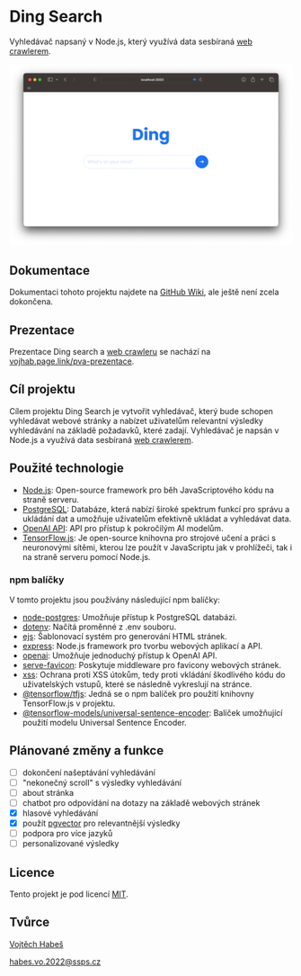 # Ding Search

Vyhledávač napsaný v Node.js, který využívá data sesbíraná [web crawlerem](https://github.com/vojhab/web-crawler).

![Ding search screenshot](./ding-search-safari.png)

## Dokumentace

Dokumentaci tohoto projektu najdete na [GitHub Wiki](https://github.com/vojhab/ding-search/wiki), ale ještě není zcela dokončena.

## Prezentace

Prezentace Ding search a [web crawleru](https://github.com/vojhab/web-crawler) se nachází na [vojhab.page.link/pva-prezentace](https://vojhab.page.link/pva-prezentace).

## Cíl projektu

Cílem projektu Ding Search je vytvořit vyhledávač, který bude schopen vyhledávat webové stránky a nabízet uživatelům relevantní výsledky vyhledávání na základě požadavků, které zadají. Vyhledávač je napsán v Node.js a využívá data sesbíraná [web crawlerem](https://github.com/vojhab/web-crawler).

## Použité technologie

- [Node.js](https://nodejs.org): Open-source framework pro běh JavaScriptového kódu na straně serveru.
- [PostgreSQL](https://www.postgresql.org): Databáze, která nabízí široké spektrum funkcí pro správu a ukládání dat a umožňuje uživatelům efektivně ukládat a vyhledávat data.
- [OpenAI API](https://openai.com/blog/openai-api): API pro přístup k pokročilým AI modelům.
- [TensorFlow.js](https://www.tensorflow.org/js): Je open-source knihovna pro strojové učení a práci s neuronovými sítěmi, kterou lze použít v JavaScriptu jak v prohlížeči, tak i na straně serveru pomocí Node.js.

### npm balíčky

V tomto projektu jsou používány následující npm balíčky:

- [node-postgres](https://www.npmjs.com/package/pg): Umožňuje přístup k PostgreSQL databázi.
- [dotenv](https://www.npmjs.com/package/dotenv): Načítá proměnné z .env souboru.
- [ejs](https://www.npmjs.com/package/ejs): Šablonovací systém pro generování HTML stránek.
- [express](https://www.npmjs.com/package/express): Node.js framework pro tvorbu webových aplikací a API.
- [openai](https://www.npmjs.com/package/openai): Umožňuje jednoduchý přístup k OpenAI API.
- [serve-favicon](https://www.npmjs.com/package/serve-favicon): Poskytuje middleware pro favicony webových stránek.
- [xss](https://www.npmjs.com/package/xss): Ochrana proti XSS útokům, tedy proti vkládání škodlivého kódu do uživatelských vstupů, které se následně vykreslují na stránce.
- [@tensorflow/tfjs](https://www.npmjs.com/package/@tensorflow/tfjs): Jedná se o npm balíček pro použití knihovny TensorFlow.js v projektu.
- [@tensorflow-models/universal-sentence-encoder](https://www.npmjs.com/package/@tensorflow-models/universal-sentence-encoder): Balíček umožňující použití modelu Universal Sentence Encoder.

## Plánované změny a funkce

- [ ] dokončení našeptávání vyhledávání
- [ ] "nekonečný scroll" s výsledky vyhledávání
- [ ] about stránka
- [ ] chatbot pro odpovídání na dotazy na základě webových stránek
- [x] hlasové vyhledávání
- [x] použít [pgvector](https://github.com/pgvector/pgvector) pro relevantnější výsledky
- [ ] podpora pro více jazyků
- [ ] personalizované výsledky

## Licence

Tento projekt je pod licencí [MIT](LICENSE).

## Tvůrce

[Vojtěch Habeš](https://www.github.com/vojhab)

habes.vo.2022@ssps.cz
